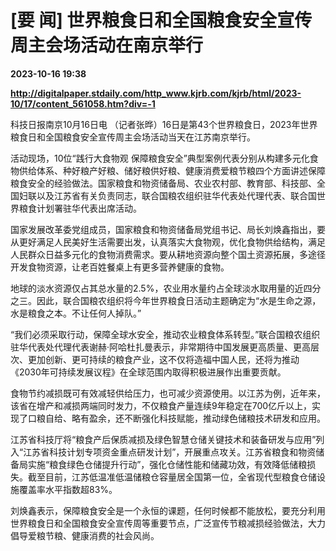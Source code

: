 # [要 闻] 世界粮食日和全国粮食安全宣传周主会场活动在南京举行

**2023-10-16 19:38**

**http://digitalpaper.stdaily.com/http_www.kjrb.com/kjrb/html/2023-10/17/content_561058.htm?div=-1**

 科技日报南京10月16日电 （记者张晔）16日是第43个世界粮食日，2023年世界粮食日和全国粮食安全宣传周主会场活动当天在江苏南京举行。

 活动现场，10位“践行大食物观 保障粮食安全”典型案例代表分别从构建多元化食物供给体系、种好粮产好粮、储好粮供好粮、健康消费爱粮节粮四个方面讲述保障粮食安全的经验做法。国家粮食和物资储备局、农业农村部、教育部、科技部、全国妇联以及江苏省有关负责同志，联合国粮农组织驻华代表处代理代表、联合国世界粮食计划署驻华代表出席活动。

 国家发展改革委党组成员，国家粮食和物资储备局党组书记、局长刘焕鑫指出，要从更好满足人民美好生活需要出发，认真落实大食物观，优化食物供给结构，满足人民群众日益多元化的食物消费需求。要从耕地资源向整个国土资源拓展，多途径开发食物资源，让老百姓餐桌上有更多营养健康的食物。

 地球的淡水资源仅占其总水量的2.5%，农业用水量约占全球淡水取用量的近四分之三。因此，联合国粮农组织将今年世界粮食日活动主题确定为“水是生命之源，水是粮食之本。不让任何人掉队。”

 “我们必须采取行动，保障全球水安全，推动农业粮食体系转型。”联合国粮农组织驻华代表处代理代表谢赫·阿哈杜扎曼表示，非常期待中国发展更高质量、更高层次、更加创新、更可持续的粮食产业，这不仅将造福中国人民，还将为推动《2030年可持续发展议程》在全球范围内取得积极进展作出重要贡献。

 食物节约减损既可有效减轻供给压力，也可减少资源使用。以江苏为例，近年来，该省在增产和减损两端同时发力，不仅粮食产量连续9年稳定在700亿斤以上，实现了口粮自给、略有盈余，还不断强化科技赋能，推动绿色储粮技术研发和应用。

 江苏省科技厅将“粮食产后保质减损及绿色智慧仓储关键技术和装备研发与应用”列入“江苏省科技计划专项资金重点研发计划”，开展重点攻关。江苏省粮食和物资储备局实施“粮食绿色仓储提升行动”，强化仓储性能和储藏功效，有效降低储粮损失。截至目前，江苏低温准低温储粮仓容量居全国第一位，全省现代型粮食仓储设施覆盖率水平指数超83%。

 刘焕鑫表示，保障粮食安全是一个永恒的课题，任何时候都不能放松，要充分利用世界粮食日和全国粮食安全宣传周等重要节点，广泛宣传节粮减损经验做法，大力倡导爱粮节粮、健康消费的社会风尚。